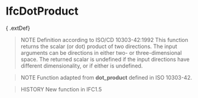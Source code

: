 # IfcDotProduct

{ .extDef}<!-- end of definition -->
> NOTE Definition according to ISO/CD 10303-42:1992
> This function returns the scalar (or dot) product of two directions. The input arguments can be directions in either two- or three-dimensional space. The returned scalar is undefined if the input directions have different dimensionality, or if either is undefined.

> NOTE Function adapted from **dot_product** defined in ISO 10303-42.

> HISTORY New function in IFC1.5
